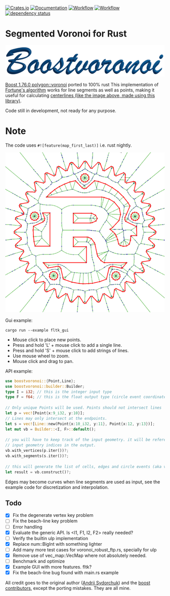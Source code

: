 [![Crates.io](https://meritbadge.herokuapp.com/boostvoronoi)](https://crates.io/crates/boostvoronoi)
[![Documentation](https://docs.rs/boostvoronoi/badge.svg)](https://docs.rs/boostvoronoi)
[![Workflow](https://github.com/eadf/boostvoronoi.rs/workflows/Rust/badge.svg)](https://github.com/eadf/boostvoronoi.rs/workflows/Rust/badge.svg)
[![Workflow](https://github.com/eadf/boostvoronoi.rs/workflows/Clippy/badge.svg)](https://github.com/eadf/boostvoronoi.rs/workflows/Clippy/badge.svg)
[![dependency status](https://deps.rs/crate/boostvoronoi/0.8.4/status.svg)](https://deps.rs/crate/boostvoronoi/0.8.4)

# Segmented Voronoi for Rust
![Rusty voronoi](img/title.png)


[Boost 1.76.0 polygon::voronoi](https://www.boost.org/doc/libs/1_75_0/libs/polygon/doc/voronoi_main.htm) ported to 100% rust 
This implementation of [Fortune's algorithm](https://en.wikipedia.org/wiki/Fortune%27s_algorithm) works for line segments as well as points, making it useful for calculating [centerlines (like the image above, made using this library)](https://github.com/eadf/toxicblend.rs).

Code still in development, not ready for any purpose.

# Note
The code uses ```#![feature(map_first_last)]``` i.e. rust nightly.

![Rusty voronoi](img/img.png)

Gui example:
```fish
cargo run --example fltk_gui
```
* Mouse click to place new points. 
* Press and hold 'L' + mouse click to add a single line. 
* Press and hold 'S' + mouse click to add strings of lines.
* Use mouse wheel to zoom.
* Mouse click and drag to pan.

API example:
```rust
use boostvoronoi::{Point,Line};
use boostvoronoi::builder::Builder;
type I = i32; // this is the integer input type
type F = f64; // this is the float output type (circle event coordinates)

// Only unique Points will be used. Points should not intersect lines
let p = vec![Point{x:9_i32, y:10}];
// Lines may only intersect at the endpoints.
let s = vec![Line::new(Point{x:10_i32, y:11}, Point{x:12, y:13})];
let mut vb = Builder::<I, F>::default();

// you will have to keep track of the input geometry. it will be referenced as
// input geometry indices in the output.
vb.with_vertices(p.iter())?;
vb.with_segments(s.iter())?;

// this will generate the list of cells, edges and circle events (aka vertices)
let result = vb.construct()?;
```
Edges may become curves when line segments are used as input, see the example code for discretization and interpolation. 

## Todo
- [x] Fix the degenerate vertex key problem
- [ ] Fix the beach-line key problem
- [ ] Error handling
- [X] Evaluate the generic API. Is <I1, F1, I2, F2> really needed?
- [ ] Verify the builtin ulp implementation
- [x] Replace num::BigInt with something lighter
- [ ] Add many more test cases for voronoi_robust_ftp.rs, specially for ulp
- [x] Remove use of vec_map::VecMap where not absolutely needed.
- [ ] Benchmark and optimize
- [x] Example GUI with more features. fltk?
- [x] Fix the beach-line bug found with main.rs example

All credit goes to the original author ([Andrii Sydorchuk](https://github.com/asydorchuk)) and the [boost contributors](https://github.com/boostorg/polygon), except the porting mistakes. They are all mine.

